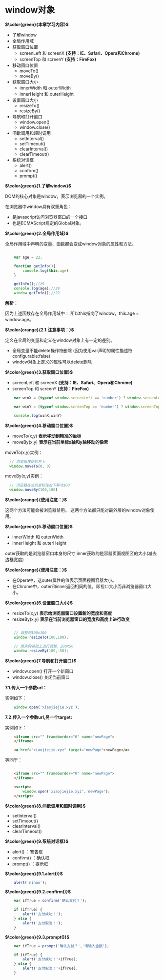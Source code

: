 # window对象

**$\color{green}{本章学习内容}$**

- 了解window
- 全局作用域
- 获取窗口位置
  - screenLeft 和 screenX
  **(支持：IE、Safari、Opera和Chrome)**
  - screenTop 和 screenY
  **(支持：FireFox)**
- 移动窗口位置
  - moveTo()
  - moveBy()
- 获取窗口大小
  - innerWidth 和 outerWidth
  - innerHeight 和 outerHeight
- 设置窗口大小
  - resizeTo()
  - resizeBy()
- 导航和打开窗口
  - window.open()
  - window.close()
- 间歇调用和超时调用
  - setInterval()
  - setTimeout()
  - clearInterval()
  - clearTimeout()
- 系统对话框
  - alert()
  - confirm()
  - prompt()

**$\color{green}{1.了解window}$**

DOM的核心对象是window，表示浏览器的一个实例。

在浏览器中window具有双重角色：

- 是javascript访问浏览器窗口的一个接口
- 也是ECMAScript规定的Global对象。

**$\color{green}{2.全局作用域}$**

全局作用域中声明的变量、函数都会变成window对象的属性和方法。

```javascript

    var age = 22;

    function getInfo(){
        console.log(this.age)
    }

    getInfo();//29
    console.log(age);//29
    window.getInfo();//29
```

**解析：**

因为上述函数存在全局作用域中：
所以this指向了window，this.age = window.age。

**$\color{orange}{2.1.注意事项：}$**

定义在全局的变量和定义在window对象上有一定的差别。

- 全局变量不能delete操作符删除
  (因为使用var声明的属性描述符configurable:false)
- window对象上定义的属性可以delete删除

**$\color{green}{3.获取窗口位置}$**

- screenLeft 和 screenX
  **(支持：IE、Safari、Opera和Chrome)**
- screenTop 和 screenY
  **(支持：FireFox)**

```javascript
    var winX = (typeof window.screenLeft == 'number') ? window.screenLeft : window.screenX;

    var winY = (typeof window.screenTop == 'number') ? window.screenTop : window.screenY;

    console.log(winX,winY)
```

**$\color{green}{4.移动窗口位置}$**

- moveTo(x,y)
  **表示移动到精准的坐标**
- moveBy(x,y)
  **表示在当前坐标x轴和y轴移动的像素**

moveTo(x,y)实例：

```javascript
  // 浏览器移动到左上
  window.moveTo(0, 0)
```

moveBy(x,y)实例：

```javascript
  // 浏览器在当前坐标往右下移动100
  window.moveBy(100,100)
```

**$\color{orange}{使用注意：}$**

这两个方法可能会被浏览器禁用。
这两个方法都只能对最外层的window对象使用。

**$\color{green}{5.移动窗口位置}$**

- innerWidth 和 outerWidth
- innerHeight 和 outerHeight

outer获取的是浏览器窗口本身的尺寸
inner获取的是容器页面视图区的大小(减去边框宽度)

**$\color{orange}{使用注意：}$**

- 在Opera中，这outer属性的值表示页面视图容器大小。
- 在Chrome中，outer和inner返回相同的值，即视口大小而非浏览器窗口大小。

**$\color{green}{6.设置窗口大小}$**

- resizeTo(x,y)
  **表示给浏览器窗口设置新的宽度和高度**
- resizeBy(x,y)
  **表示在当前浏览器窗口的宽度和高度上进行改变**

```javascript

    // 调整到100x100
    window.resizeTo(100,100);

    // 原来的基础上进行调整，200x50
    window.resizeBy(100,-50);

```

**$\color{green}{7.导航和打开窗口}$**
  
- window.open()
  打开一个新窗口
- window.close()
  关闭当前窗口

**7.1.传入一个参数url：**

实例如下：

```javascript
    window.open('xiaojiejie.xyz');
```

**7.2.传入一个参数url,另一个target:**

实例如下：

```html
    <iframe src="" frameborder="0" name="newPage">
    </iframe>

    <a href="xiaojiejie.xyz" target="newPage">newPage</a>
```

等同于：

```html

    <iframe src="" frameborder="0" name="newPage">
    </iframe>

    <script>
        window.open('xiaojiejie.xyz','newPage');
    </script>
```

**$\color{green}{8.间歇调用和超时调用}$**

- setInterval()
- setTimeout()
- clearInterval()
- clearTimeout()

**$\color{green}{9.系统对话框}$**

- alert()   ：警告框
- confirm() ：确认框
- prompt()  ：提示框

**$\color{green}{9.1.alert()}$**

```javascript
    alert('nihao');
```

**$\color{green}{9.2.confirm()}$**

```javascript
    var ifTrue = confirm('确认支付？');

    if (ifTrue) {
        alert('支付成功！');
    } else {
        alert('支付取消！');
    }
```

**$\color{green}{9.3.prompt()}$**

```javascript
    var ifTrue = prompt('确认支付？','请输入金额');

    if (ifTrue) {
        alert('支付成功！'+ifTrue);
    } else {
        alert('支付取消！'+ifTrue);
    }

```
